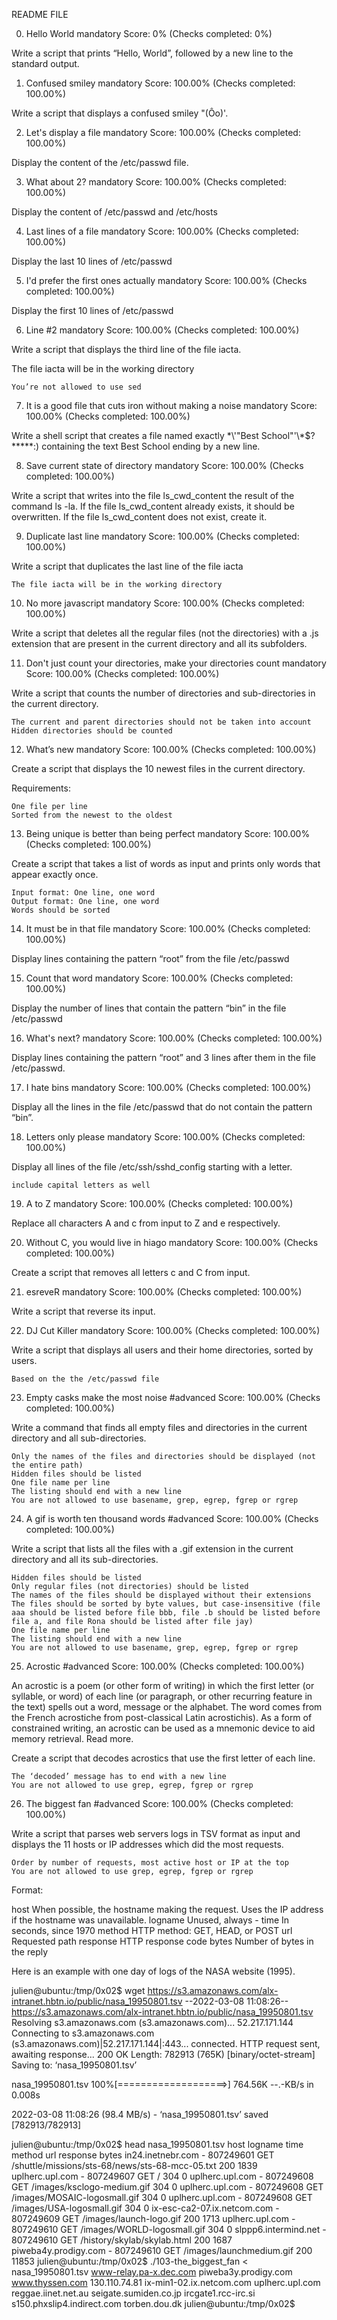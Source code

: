 README FILE

0. Hello World
mandatory
Score: 0% (Checks completed: 0%)

Write a script that prints “Hello, World”, followed by a new line to the standard output.

1. Confused smiley
mandatory
Score: 100.00% (Checks completed: 100.00%)

Write a script that displays a confused smiley "(Ôo)'.

2. Let's display a file
mandatory
Score: 100.00% (Checks completed: 100.00%)

Display the content of the /etc/passwd file.

3. What about 2?
mandatory
Score: 100.00% (Checks completed: 100.00%)

Display the content of /etc/passwd and /etc/hosts

4. Last lines of a file
mandatory
Score: 100.00% (Checks completed: 100.00%)

Display the last 10 lines of /etc/passwd

5. I'd prefer the first ones actually
mandatory
Score: 100.00% (Checks completed: 100.00%)

Display the first 10 lines of /etc/passwd

6. Line #2
mandatory
Score: 100.00% (Checks completed: 100.00%)

Write a script that displays the third line of the file iacta.

The file iacta will be in the working directory

    You’re not allowed to use sed

7. It is a good file that cuts iron without making a noise
mandatory
Score: 100.00% (Checks completed: 100.00%)

Write a shell script that creates a file named exactly \*\\'"Best School"\'\\*$\?\*\*\*\*\*:) containing the text Best School ending by a new line.

8. Save current state of directory
mandatory
Score: 100.00% (Checks completed: 100.00%)

Write a script that writes into the file ls_cwd_content the result of the command ls -la. If the file ls_cwd_content already exists, it should be overwritten. If the file ls_cwd_content does not exist, create it.

9. Duplicate last line
mandatory
Score: 100.00% (Checks completed: 100.00%)

Write a script that duplicates the last line of the file iacta

    The file iacta will be in the working directory

10. No more javascript
mandatory
Score: 100.00% (Checks completed: 100.00%)

Write a script that deletes all the regular files (not the directories) with a .js extension that are present in the current directory and all its subfolders.

11. Don't just count your directories, make your directories count
mandatory
Score: 100.00% (Checks completed: 100.00%)

Write a script that counts the number of directories and sub-directories in the current directory.

    The current and parent directories should not be taken into account
    Hidden directories should be counted
    
12. What’s new
mandatory
Score: 100.00% (Checks completed: 100.00%)

Create a script that displays the 10 newest files in the current directory.

Requirements:

    One file per line
    Sorted from the newest to the oldest

13. Being unique is better than being perfect
mandatory
Score: 100.00% (Checks completed: 100.00%)

Create a script that takes a list of words as input and prints only words that appear exactly once.

    Input format: One line, one word
    Output format: One line, one word
    Words should be sorted

14. It must be in that file
mandatory
Score: 100.00% (Checks completed: 100.00%)

Display lines containing the pattern “root” from the file /etc/passwd

15. Count that word
mandatory
Score: 100.00% (Checks completed: 100.00%)

Display the number of lines that contain the pattern “bin” in the file /etc/passwd

16. What's next?
mandatory
Score: 100.00% (Checks completed: 100.00%)

Display lines containing the pattern “root” and 3 lines after them in the file /etc/passwd.

17. I hate bins
mandatory
Score: 100.00% (Checks completed: 100.00%)

Display all the lines in the file /etc/passwd that do not contain the pattern “bin”.

18. Letters only please
mandatory
Score: 100.00% (Checks completed: 100.00%)

Display all lines of the file /etc/ssh/sshd_config starting with a letter.

    include capital letters as well

19. A to Z
mandatory
Score: 100.00% (Checks completed: 100.00%)

Replace all characters A and c from input to Z and e respectively.

20. Without C, you would live in hiago
mandatory
Score: 100.00% (Checks completed: 100.00%)

Create a script that removes all letters c and C from input.

21. esreveR
mandatory
Score: 100.00% (Checks completed: 100.00%)

Write a script that reverse its input.

22. DJ Cut Killer
mandatory
Score: 100.00% (Checks completed: 100.00%)

Write a script that displays all users and their home directories, sorted by users.

    Based on the the /etc/passwd file

23. Empty casks make the most noise
#advanced
Score: 100.00% (Checks completed: 100.00%)

Write a command that finds all empty files and directories in the current directory and all sub-directories.

    Only the names of the files and directories should be displayed (not the entire path)
    Hidden files should be listed
    One file name per line
    The listing should end with a new line
    You are not allowed to use basename, grep, egrep, fgrep or rgrep

24. A gif is worth ten thousand words
#advanced
Score: 100.00% (Checks completed: 100.00%)

Write a script that lists all the files with a .gif extension in the current directory and all its sub-directories.

    Hidden files should be listed
    Only regular files (not directories) should be listed
    The names of the files should be displayed without their extensions
    The files should be sorted by byte values, but case-insensitive (file aaa should be listed before file bbb, file .b should be listed before file a, and file Rona should be listed after file jay)
    One file name per line
    The listing should end with a new line
    You are not allowed to use basename, grep, egrep, fgrep or rgrep

25. Acrostic
#advanced
Score: 100.00% (Checks completed: 100.00%)

An acrostic is a poem (or other form of writing) in which the first letter (or syllable, or word) of each line (or paragraph, or other recurring feature in the text) spells out a word, message or the alphabet. The word comes from the French acrostiche from post-classical Latin acrostichis). As a form of constrained writing, an acrostic can be used as a mnemonic device to aid memory retrieval. Read more.

Create a script that decodes acrostics that use the first letter of each line.

    The ‘decoded’ message has to end with a new line
    You are not allowed to use grep, egrep, fgrep or rgrep

26. The biggest fan
#advanced
Score: 100.00% (Checks completed: 100.00%)

Write a script that parses web servers logs in TSV format as input and displays the 11 hosts or IP addresses which did the most requests.

    Order by number of requests, most active host or IP at the top
    You are not allowed to use grep, egrep, fgrep or rgrep

Format:

host    When possible, the hostname making the request. Uses the IP address if the hostname was unavailable.
logname Unused, always -
time    In seconds, since 1970
method  HTTP method: GET, HEAD, or POST
url Requested path
response    HTTP response code
bytes   Number of bytes in the reply

Here is an example with one day of logs of the NASA website (1995).

julien@ubuntu:/tmp/0x02$ wget https://s3.amazonaws.com/alx-intranet.hbtn.io/public/nasa_19950801.tsv
--2022-03-08 11:08:26--  https://s3.amazonaws.com/alx-intranet.hbtn.io/public/nasa_19950801.tsv
Resolving s3.amazonaws.com (s3.amazonaws.com)... 52.217.171.144
Connecting to s3.amazonaws.com (s3.amazonaws.com)|52.217.171.144|:443... connected.
HTTP request sent, awaiting response... 200 OK
Length: 782913 (765K) [binary/octet-stream]
Saving to: ‘nasa_19950801.tsv’

nasa_19950801.tsv   100%[===================>] 764.56K  --.-KB/s    in 0.008s

2022-03-08 11:08:26 (98.4 MB/s) - ‘nasa_19950801.tsv’ saved [782913/782913]

julien@ubuntu:/tmp/0x02$ head nasa_19950801.tsv
host    logname time    method  url     response        bytes
in24.inetnebr.com       -       807249601       GET     /shuttle/missions/sts-68/news/sts-68-mcc-05.txt 200     1839
uplherc.upl.com -       807249607       GET     /       304     0
uplherc.upl.com -       807249608       GET     /images/ksclogo-medium.gif      304     0
uplherc.upl.com -       807249608       GET     /images/MOSAIC-logosmall.gif    304     0
uplherc.upl.com -       807249608       GET     /images/USA-logosmall.gif       304     0
ix-esc-ca2-07.ix.netcom.com     -       807249609       GET     /images/launch-logo.gif 200     1713
uplherc.upl.com -       807249610       GET     /images/WORLD-logosmall.gif     304     0
slppp6.intermind.net    -       807249610       GET     /history/skylab/skylab.html     200     1687
piweba4y.prodigy.com    -       807249610       GET     /images/launchmedium.gif        200     11853
julien@ubuntu:/tmp/0x02$ ./103-the_biggest_fan < nasa_19950801.tsv 
www-relay.pa-x.dec.com
piweba3y.prodigy.com
www.thyssen.com
130.110.74.81
ix-min1-02.ix.netcom.com
uplherc.upl.com
reggae.iinet.net.au
seigate.sumiden.co.jp
ircgate1.rcc-irc.si
s150.phxslip4.indirect.com
torben.dou.dk
julien@ubuntu:/tmp/0x02$ 


